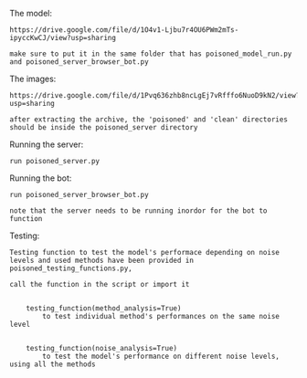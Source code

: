 The model:

    https://drive.google.com/file/d/1O4v1-Ljbu7r4OU6PWm2mTs-ipyccKwCJ/view?usp=sharing

    make sure to put it in the same folder that has poisoned_model_run.py and poisoned_server_browser_bot.py

The images:

    https://drive.google.com/file/d/1Pvq636zhb8ncLgEj7vRfffo6NuoD9kN2/view?usp=sharing

    after extracting the archive, the 'poisoned' and 'clean' directories should be inside the poisoned_server directory


Running the server:

    run poisoned_server.py
    
Running the bot:

    run poisoned_server_browser_bot.py
    
    note that the server needs to be running inordor for the bot to function

Testing:

    Testing function to test the model's performace depending on noise levels and used methods have been provided in poisoned_testing_functions.py,
    
    call the function in the script or import it 

    
        testing_function(method_analysis=True)
            to test individual method's performances on the same noise level
            
            
        testing_function(noise_analysis=True)
            to test the model's performance on different noise levels, using all the methods
